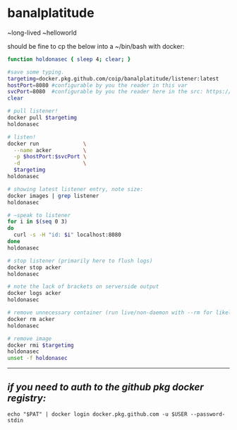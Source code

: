 # banalplatitude
~long-lived ~helloworld


should be fine to cp the below into a ~/bin/bash with docker:

``` bash
function holdonasec { sleep 4; clear; }

#save some typing.
targetimg=docker.pkg.github.com/coip/banalplatitude/listener:latest
hostPort=8080 #configurable by you the reader in this var
svcPort=8080  #configurable by you the reader here in the src: https://github.com/coip/banalplatitude/blob/master/main.go#L18-L20
clear

# pull listener!
docker pull $targetimg
holdonasec

# listen!
docker run              \
  --name acker          \
  -p $hostPort:$svcPort \
  -d                    \
  $targetimg
holdonasec

# showing latest listener entry, note size:
docker images | grep listener
holdonasec

# ~speak to listener
for i in $(seq 0 3)
do 
  curl -s -H "id: $i" localhost:8080
done
holdonasec

# stop listener (primarily here to flush logs)
docker stop acker
holdonasec

# note the lack of brackets on serverside output
docker logs acker
holdonasec

# remove unnecessary container (run live/non-daemon with --rm for likely better lifecycle)
docker rm acker
holdonasec

# remove image
docker rmi $targetimg
holdonasec
unset -f holdonasec
```

----


## _if you need to auth to the github pkg docker registry:_

`echo "$PAT" | docker login docker.pkg.github.com -u $USER --password-stdin`
